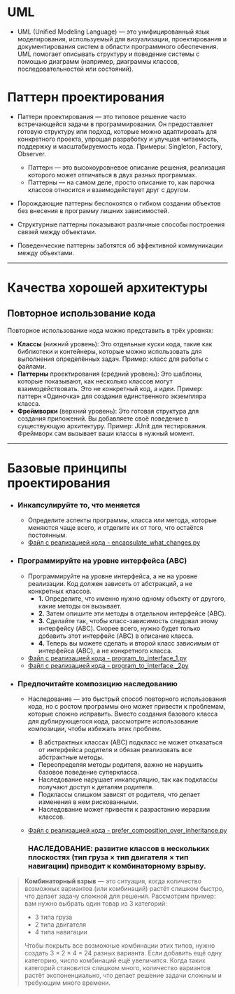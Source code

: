 # UML

- UML (Unified Modeling Language) — это унифицированный язык моделирования, используемый для визуализации,
  проектирования и документирования систем в области программного обеспечения. UML помогает описывать структуру и
  поведение системы с помощью диаграмм (например, диаграммы классов, последовательностей или состояний).

# Паттерн проектирования

- Паттерн проектирования — это типовое решение часто встречающейся задачи в программировании. Он предоставляет готовую
  структуру или подход, которые можно адаптировать для конкретного проекта, упрощая разработку и улучшая читаемость,
  поддержку и масштабируемость кода. Примеры: Singleton, Factory, Observer.
    - Паттерн — это высокоуровневое описание решения, реализация которого может отличаться в двух разных программах.
    - Паттерны — на самом деле, просто описание то, как парочка классов относится и взаимодействует друг с другом.

- Порождающие паттерны беспокоятся о гибком создании объектов без внесения в программу лишних зависимостей.
- Структурные паттерны показывают различные способы построения связей между объектами.
- Поведенческие паттерны заботятся об эффективной коммуникации между объектами.

___

# Качества хорошей архитектуры

## Повторное использование кода

Повторное использование кода можно представить в трёх уровнях:

- **Классы** (нижний уровень): Это отдельные куски кода, такие как библиотеки и контейнеры, которые можно использовать
  для выполнения определённых задач. Пример: класс для работы с файлами.
- **Паттерны** проектирования (средний уровень): Это шаблоны, которые показывают, как несколько классов могут
  взаимодействовать. Это не конкретный код, а идеи. Пример: паттерн «Одиночка» для создания единственного экземпляра
  класса.
- **Фреймворки** (верхний уровень): Это готовая структура для создания приложений. Вы добавляете своё поведение в
  существующую архитектуру. Пример: JUnit для тестирования. Фреймворк сам вызывает ваши классы в нужный момент.

___

# Базовые принципы проектирования

- ### Инкапсулируйте то, что меняется
    - Определите аспекты программы, класса или метода, которые меняются чаще всего, и отделите их от того, что остаётся
      постоянным.
    - [Файл с реализацией кода - encapsulate_what_changes.py](https://github.com/COD-e-x/design_patterns_lab/blob/main/design_patterns_immersion_book/patterns_basics/encapsulate_what_changes.py)
  
- ### Программируйте на уровне интерфейса (ABC)
    - Программируйте на уровне интерфейса, а не на уровне реализации. Код должен зависеть от абстракций, а не конкретных
      классов.
        - **1.** Определите, что именно нужно одному объекту от другого, какие методы он вызывает.
        - **2.** Затем опишите эти методы в отдельном интерфейсе (ABC).
        - **3.** Сделайте так, чтобы класс-зависимость следовал этому интерфейсу (ABC). Скорее всего, нужно будет только
          добавить этот интерфейс (ABC) в описание класса.
        - **4.** Теперь вы можете сделать и второй класс зависимым от интерфейса (ABC), а не конкретного класса.
    - [Файл с реализацией кода - program_to_interface_1.py](https://github.com/COD-e-x/design_patterns_lab/blob/main/design_patterns_immersion_book/patterns_basics/program_to_interface_1.py)
    - [Файл с реализацией кода - program_to_interface._2py](https://github.com/COD-e-x/design_patterns_lab/blob/main/design_patterns_immersion_book/patterns_basics/program_to_interface_2.py)

- ### Предпочитайте композицию наследованию

  - Наследование — это быстрый способ повторного использования кода, но с ростом программы оно может привести к проблемам, 
        которые сложно исправить. Вместо создания базового класса для дублирующегося кода, рассмотрите использование композиции, чтобы избежать этих проблем.
    - В абстрактных классах (ABC) подкласс не может отказаться от интерфейса родителя и обязан реализовать 
        все абстрактные методы.
    - Переопределяя методы родителя, важно не нарушить базовое поведение суперкласса.
    - Наследование нарушает инкапсуляцию, так как подклассы получают доступ к деталям родителя.
    - Подклассы слишком зависят от родителя, что делает изменения в нем рискованными.
    - Наследование может привести к разрастанию иерархии классов.
  - [Файл с реализацией кода - prefer_composition_over_inheritance.py](https://github.com/COD-e-x/design_patterns_lab/blob/main/design_patterns_immersion_book/patterns_basics/prefer_composition_over_inheritance.py)

    ### НАСЛЕДОВАНИЕ: развитие классов в нескольких плоскостях (тип груза × тип двигателя × тип навигации) приводит к комбинаторному взрыву.

> **Комбинаторный взрыв** — это ситуация, когда количество возможных вариантов (или комбинаций) растёт слишком быстро, 
    что делает задачу сложной для решения. Рассмотрим пример: вам нужно выбрать один товар из 3 категорий:
>
> - 3 типа груза
> - 2 типа двигателя
> - 4 типа навигации
>
> Чтобы покрыть все возможные комбинации этих типов, нужно создать 3 × 2 × 4 = 24 разных варианта. Если добавить ещё 
    одну категорию, число комбинаций ещё увеличится. Когда таких категорий становится слишком много, количество 
    вариантов растёт экспоненциально, что делает решение задачи сложным и требующим много времени.
